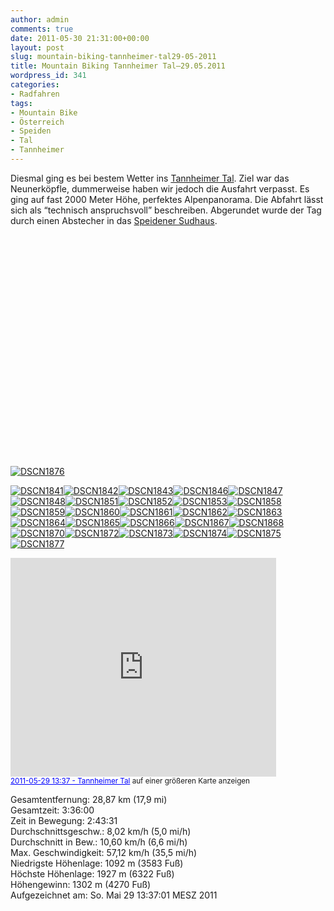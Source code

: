 ```yaml
---
author: admin
comments: true
date: 2011-05-30 21:31:00+00:00
layout: post
slug: mountain-biking-tannheimer-tal29-05-2011
title: Mountain Biking Tannheimer Tal–29.05.2011
wordpress_id: 341
categories:
- Radfahren
tags:
- Mountain Bike
- Österreich
- Speiden
- Tal
- Tannheimer
---
```


Diesmal ging es bei bestem Wetter ins [Tannheimer Tal](http://www.tannheimertal.com/). Ziel war das Neunerköpfle, dummerweise haben wir jedoch die Ausfahrt verpasst. Es ging auf fast 2000 Meter Höhe, perfektes Alpenpanorama. Die Abfahrt lässt sich als “technisch anspruchsvoll” beschreiben. Abgerundet wurde der Tag durch einen Abstecher in das [Speidener Sudhaus](http://www.koessel-braeu.de/).

<div style="padding-bottom: 0px; margin: 0px; padding-left: 0px; padding-right: 0px; display: inline; float: none; padding-top: 0px" id="scid:5737277B-5D6D-4f48-ABFC-DD9C333F4C5D:2dfd7648-df4a-48e6-812a-2770c642dc27" class="wlWriterEditableSmartContent"><div><object width="634" height="356"><param name="movie" value="http://www.youtube.com/v/MOORgNaF0OI?hl=en&amp;hd=1"></param><embed src="http://www.youtube.com/v/MOORgNaF0OI?hl=en&amp;hd=1" type="application/x-shockwave-flash" width="634" height="356"></embed></object></div></div> 

[![DSCN1876](http://andydunkel.net/assets/uploads/2011/05/DSCN1876_thumb.jpg)](http://andydunkel.net/assets/uploads/2011/05/DSCN1876.jpg)

<!-- more -->

[![DSCN1841](http://andydunkel.net/assets/uploads/2011/05/DSCN1841_thumb.jpg)](http://andydunkel.net/assets/uploads/2011/05/DSCN1841.jpg)[![DSCN1842](http://andydunkel.net/assets/uploads/2011/05/DSCN1842_thumb.jpg)](http://andydunkel.net/assets/uploads/2011/05/DSCN1842.jpg)[![DSCN1843](http://andydunkel.net/assets/uploads/2011/05/DSCN1843_thumb.jpg)](http://andydunkel.net/assets/uploads/2011/05/DSCN1843.jpg)[![DSCN1846](http://andydunkel.net/assets/uploads/2011/05/DSCN1846_thumb.jpg)](http://andydunkel.net/assets/uploads/2011/05/DSCN1846.jpg)[![DSCN1847](http://andydunkel.net/assets/uploads/2011/05/DSCN1847_thumb.jpg)](http://andydunkel.net/assets/uploads/2011/05/DSCN1847.jpg)[![DSCN1848](http://andydunkel.net/assets/uploads/2011/05/DSCN1848_thumb.jpg)](http://andydunkel.net/assets/uploads/2011/05/DSCN1848.jpg)[![DSCN1851](http://andydunkel.net/assets/uploads/2011/05/DSCN1851_thumb.jpg)](http://andydunkel.net/assets/uploads/2011/05/DSCN1851.jpg)[![DSCN1852](http://andydunkel.net/assets/uploads/2011/05/DSCN1852_thumb.jpg)](http://andydunkel.net/assets/uploads/2011/05/DSCN1852.jpg)[![DSCN1853](http://andydunkel.net/assets/uploads/2011/05/DSCN1853_thumb.jpg)](http://andydunkel.net/assets/uploads/2011/05/DSCN1853.jpg)[![DSCN1858](http://andydunkel.net/assets/uploads/2011/05/DSCN1858_thumb.jpg)](http://andydunkel.net/assets/uploads/2011/05/DSCN1858.jpg)[![DSCN1859](http://andydunkel.net/assets/uploads/2011/05/DSCN1859_thumb.jpg)](http://andydunkel.net/assets/uploads/2011/05/DSCN1859.jpg)[![DSCN1860](http://andydunkel.net/assets/uploads/2011/05/DSCN1860_thumb.jpg)](http://andydunkel.net/assets/uploads/2011/05/DSCN1860.jpg)[![DSCN1861](http://andydunkel.net/assets/uploads/2011/05/DSCN1861_thumb.jpg)](http://andydunkel.net/assets/uploads/2011/05/DSCN1861.jpg)[![DSCN1862](http://andydunkel.net/assets/uploads/2011/05/DSCN1862_thumb.jpg)](http://andydunkel.net/assets/uploads/2011/05/DSCN1862.jpg)[![DSCN1863](http://andydunkel.net/assets/uploads/2011/05/DSCN1863_thumb.jpg)](http://andydunkel.net/assets/uploads/2011/05/DSCN1863.jpg)[![DSCN1864](http://andydunkel.net/assets/uploads/2011/05/DSCN1864_thumb.jpg)](http://andydunkel.net/assets/uploads/2011/05/DSCN1864.jpg)[![DSCN1865](http://andydunkel.net/assets/uploads/2011/05/DSCN1865_thumb.jpg)](http://andydunkel.net/assets/uploads/2011/05/DSCN1865.jpg)[![DSCN1866](http://andydunkel.net/assets/uploads/2011/05/DSCN1866_thumb.jpg)](http://andydunkel.net/assets/uploads/2011/05/DSCN1866.jpg)[![DSCN1867](http://andydunkel.net/assets/uploads/2011/05/DSCN1867_thumb.jpg)](http://andydunkel.net/assets/uploads/2011/05/DSCN1867.jpg)[![DSCN1868](http://andydunkel.net/assets/uploads/2011/05/DSCN1868_thumb.jpg)](http://andydunkel.net/assets/uploads/2011/05/DSCN1868.jpg)[![DSCN1870](http://andydunkel.net/assets/uploads/2011/05/DSCN1870_thumb.jpg)](http://andydunkel.net/assets/uploads/2011/05/DSCN1870.jpg)[![DSCN1872](http://andydunkel.net/assets/uploads/2011/05/DSCN1872_thumb.jpg)](http://andydunkel.net/assets/uploads/2011/05/DSCN1872.jpg)[![DSCN1873](http://andydunkel.net/assets/uploads/2011/05/DSCN1873_thumb.jpg)](http://andydunkel.net/assets/uploads/2011/05/DSCN1873.jpg)[![DSCN1874](http://andydunkel.net/assets/uploads/2011/05/DSCN1874_thumb.jpg)](http://andydunkel.net/assets/uploads/2011/05/DSCN1874.jpg)[![DSCN1875](http://andydunkel.net/assets/uploads/2011/05/DSCN1875_thumb.jpg)](http://andydunkel.net/assets/uploads/2011/05/DSCN1875.jpg)[![DSCN1877](http://andydunkel.net/assets/uploads/2011/05/DSCN1877_thumb.jpg)](http://andydunkel.net/assets/uploads/2011/05/DSCN1877.jpg)

  
<iframe height="350" marginheight="0" src="http://maps.google.de/maps/ms?ie=UTF8&amp;hl=de&amp;msa=0&amp;msid=208324790998598431494.0004a47a4570e3d80371b&amp;ll=47.482642,10.551016&amp;spn=0.048977,0.072978&amp;t=h&amp;output=embed" frameborder="0" width="425" marginwidth="0" scrolling="no"></iframe><br><small><a style="text-align: left; color: #0000ff" href="http://maps.google.de/maps/ms?ie=UTF8&amp;hl=de&amp;msa=0&amp;msid=208324790998598431494.0004a47a4570e3d80371b&amp;ll=47.482642,10.551016&amp;spn=0.048977,0.072978&amp;t=h&amp;source=embed">2011-05-29 13:37 - Tannheimer Tal</a> auf einer größeren Karte anzeigen</small>


Gesamtentfernung: 28,87 km (17,9 mi)  
Gesamtzeit: 3:36:00  
Zeit in Bewegung: 2:43:31  
Durchschnittsgeschw.: 8,02 km/h (5,0 mi/h)  
Durchschnitt in Bew.: 10,60 km/h (6,6 mi/h)  
Max. Geschwindigkeit: 57,12 km/h (35,5 mi/h)  
Niedrigste Höhenlage: 1092 m (3583 Fuß)  
Höchste Höhenlage: 1927 m (6322 Fuß)  
Höhengewinn: 1302 m (4270 Fuß)  
Aufgezeichnet am: So. Mai 29 13:37:01 MESZ 2011
